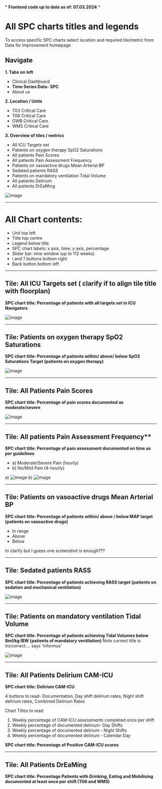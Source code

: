 \* **Frontend code up to date as of: 07.03.2024** \*

# All SPC charts titles and legends

To access specific SPC charts select location and required tile/metric from Data for Improvement homepage

## Navigate


**1. Tabs on left**


   * Clinical Dashboard
   * **Time Series Data- SPC**
   * About us

**2. Location / Units**
   * T03 Critical Care
   * T06 Critical Care
   * GWB Critical Care
   * WMS Critical Care
     
**3.  Overview of tiles / metrics**
  
   * All ICU Targets set
   * Patients on oxygen therapy SpO2 Saturations
   * All patients Pain Scores
   * All patients Pain Assessment Frequency
   * Patients on vasoactive drugs Mean Arterial BP
   * Sedated patients RASS
   * Patients on mandatory ventilation Tidal Volume
   * All patients Delirium
   * All patients DrEaMing
     

![image](https://github.com/inform-us/requirements_specifications/assets/94536083/6f16d1a6-5449-4de0-9f80-583d8e272f69)


---

# All Chart contents:

* Unit top left
* Title top centre
* Legend below title
* SPC chart labels: x axis, time; y axis, percentage
* Slider bar: time window (up to 112 weeks)
* i and ? buttons bottom right
* Back button bottom left


---



## Tile: All ICU Targets set ( clarify if to align tile title with floorplan)

**SPC chart title: Percentage of patients with all targets set in ICU Navigators** 



![image](https://github.com/inform-us/requirements_specifications/assets/94536083/18359e63-e620-4902-a114-1a3c26a471ff)


---


## Tile: Patients on oxygen therapy SpO2 Saturations

**SPC chart title: Percentage of patients within/ above/ below SpO2 Saturations Target (patients on oxygen therapy)**



![image](https://github.com/inform-us/requirements_specifications/assets/94536083/e59252c6-0bd3-4793-a075-8f60e91ea67e)


---

## Tile: All Patients Pain Scores

**SPC chart title: Percentage of pain scores documented as moderate/severe**


![image](https://github.com/inform-us/requirements_specifications/assets/94536083/a733a87d-f733-4106-87c3-38a3945ffe98)


---


## Tile: All patients Pain Assessment Frequency**

**SPC chart title: Percentage of pain assessment documented on time as per guidelines**

* a) Moderate/Severe Pain (hourly)
* b) No/Mild Pain (4-hourly)


a) ![image](https://github.com/inform-us/requirements_specifications/assets/94536083/456282d3-ddf0-4f18-a1d4-9fa817fdc80c)    b) ![image](https://github.com/inform-us/requirements_specifications/assets/94536083/156b1085-061b-4671-8867-66229cc59351)


---


## Tile: Patients on vasoactive drugs Mean Arterial BP

**SPC chart title: Percentage of patients within/ above / below MAP target (patients on vasoactive drugs)**

*  In range
*  Above
*  Below

to clarify but I guess one screenshot is enough???

---


## Tile: Sedated patients RASS 

**SPC chart title: Percentage of patients achieving RASS target (patients on sedation and mechanical ventilation)**


![image](https://github.com/inform-us/requirements_specifications/assets/94536083/4700abae-4fd4-4184-9059-16b0560056c3)


---

## Tile: Patients on mandatory ventilation Tidal Volume

**SPC chart title: Percentage of patients achieving Tidal Volumes below 8ml/kg IBW (patients of mandatory ventilation)**
Note current title is inccorrect.... says 'informus'


![image](https://github.com/inform-us/requirements_specifications/assets/94536083/384f2031-f039-477f-83cc-7715f2a78838)


---
## Tile: All Patients Delirium CAM-ICU

**SPC chart title: Delirium CAM-ICU**

4 buttons to read- Documentation, Day shift delirium rates, Night shift delirium rates, Combined Delirium Rates

Chart Titles to read
1. Weekly percentage of CAM-ICU assessments completed once per shift
2. Weekly percentage of documented delirium- Day Shifts
3. Weekly percentage of documented delirium - Night Shifts
4. Weekly percentage of documented delirium - Calendar Day 

**SPC chart title: Percentage of Positive CAM-ICU scores**

---
## Tile: All Patients DrEaMing  

**SPC chart title: Percentage Patients with Drinking, Eating and Mobilising documented at least once per shift (T06 and WMS)**
















  








